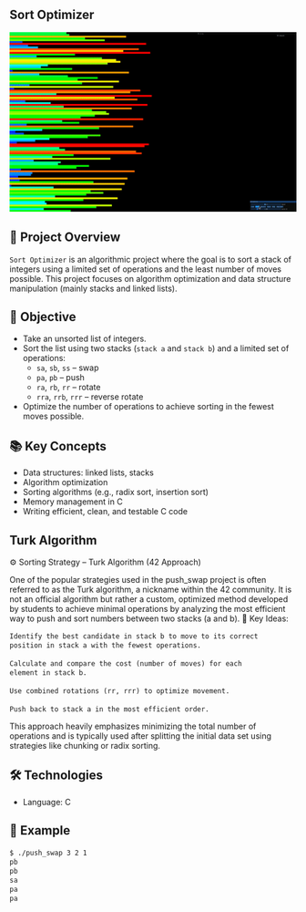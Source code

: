 ## Sort Optimizer

![Alt Text](sort_optimizer/inc/sortoptimizer.gif)
## 🧠 Project Overview

`Sort Optimizer` is an algorithmic project where the goal is to sort a stack of integers using a 
limited set of operations and the least number of moves possible. This project focuses on algorithm optimization and data structure manipulation 
(mainly stacks and linked lists).

## 🧱 Objective

- Take an unsorted list of integers.
- Sort the list using two stacks (`stack a` and `stack b`) and a limited set of
 operations:
  - `sa`, `sb`, `ss` – swap
  - `pa`, `pb` – push
  - `ra`, `rb`, `rr` – rotate
  - `rra`, `rrb`, `rrr` – reverse rotate
- Optimize the number of operations to achieve sorting in the fewest moves possible.

## 📚 Key Concepts

- Data structures: linked lists, stacks
- Algorithm optimization
- Sorting algorithms (e.g., radix sort, insertion sort)
- Memory management in C
- Writing efficient, clean, and testable C code

## Turk Algorithm

⚙️ Sorting Strategy – Turk Algorithm (42 Approach)

One of the popular strategies used in the push_swap project is often referred to as the Turk algorithm, a nickname within the 42 community. It is not an official algorithm but rather a custom, optimized method developed by students to achieve minimal operations by analyzing the most efficient way to push and sort numbers between two stacks (a and b).
🧠 Key Ideas:

    Identify the best candidate in stack b to move to its correct 
    position in stack a with the fewest operations.

    Calculate and compare the cost (number of moves) for each 
    element in stack b.

    Use combined rotations (rr, rrr) to optimize movement.

    Push back to stack a in the most efficient order.

This approach heavily emphasizes minimizing the total number of 
operations and is typically used after splitting the initial data
 set using strategies like chunking or radix sorting.

## 🛠️ Technologies

- Language: C


## 📸 Example

```shell
$ ./push_swap 3 2 1
pb
pb
sa
pa
pa
```